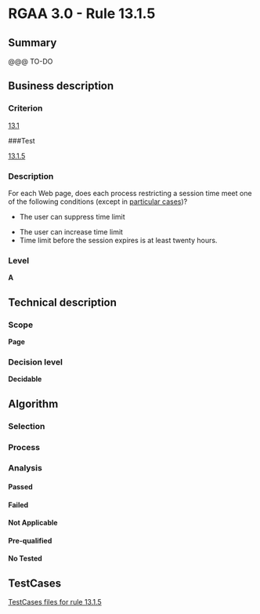 # RGAA 3.0 -  Rule 13.1.5

## Summary

@@@ TO-DO

## Business description

### Criterion

[13.1](http://disic.github.io/rgaa_referentiel_en/RGAA3.0_Criteria_English_version_v1.html#crit-13-1)

###Test

[13.1.5](http://disic.github.io/rgaa_referentiel_en/RGAA3.0_Criteria_English_version_v1.html#test-13-1-5)

### Description
For each Web page, does
    each process restricting a session time meet one of the
    following conditions (except in <a title="Particular cases for criterion 13.1" href="http://disic.github.io/rgaa_referentiel_en/RGAA3.0_Particular_cases_English_version_v1.html#cpCrit13-1">particular cases</a>)?
    <ul><li>The user can suppress time limit</li>
  <li>The user can increase time limit</li>
  <li>Time limit before the session expires is at least
   twenty hours.</li>
    </ul> 


### Level

**A**

## Technical description

### Scope

**Page**

### Decision level

**Decidable**

## Algorithm

### Selection

### Process

### Analysis

#### Passed

#### Failed

#### Not Applicable

#### Pre-qualified

#### No Tested 









##  TestCases 

[TestCases files for rule 13.1.5](https://github.com/Asqatasun/Asqatasun/tree/master/rules/rules-rgaa3.0/src/test/resources/testcases/rgaa30/Rgaa30Rule130105/) 


